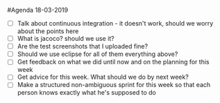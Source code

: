#Agenda 18-03-2019

- [ ] Talk about continuous integration - it doesn't work, should we worry about the points here
- [ ] What is jacoco? should we use it? 
- [ ] Are the test screenshots that I uploaded fine?
- [ ] Should we use eclipse for all of them everything above?
- [ ] Get feedback on what we did until now and on the planning for this week
- [ ] Get advice for this week. What should we do by next week?
- [ ] Make a structured non-ambiguous sprint for this week so that each person knows exactly what he's supposed to do
